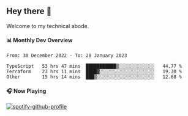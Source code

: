 ## Hey there 👋

Welcome to my technical abode.

#### 📊 Monthly Dev Overview
<!--START_SECTION:waka-->

```text
From: 30 December 2022 - To: 28 January 2023

TypeScript   53 hrs 47 mins  ███████████▒░░░░░░░░░░░░░   44.77 %
Terraform    23 hrs 11 mins  ████▓░░░░░░░░░░░░░░░░░░░░   19.30 %
Other        15 hrs 14 mins  ███▒░░░░░░░░░░░░░░░░░░░░░   12.68 %
```

<!--END_SECTION:waka-->

#### 🎧 Now Playing

[![spotify-github-profile](https://spotify-github-profile.vercel.app/api/view?uid=james2mid&cover_image=true&theme=natemoo-re)](https://open.spotify.com/user/james2mid?si=2b3baf2b09cb499e)
